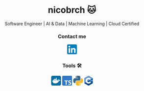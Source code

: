 <h1 align="center">nicobrch 🐱</h1>

<p align="center">Software Engineer | AI & Data | Machine Learning | Cloud Certified</p>

<h3 align="center">Contact me</h3>

<div align="center" style="gap: 0.5rem">
    <a href="https://www.linkedin.com/in/nicobrch/">
        <img src="public/linkedin.webp" alt="Linkedin" height="32">
    </a>
</div>

<h3 align="center">Tools 🛠️</h3>

<div align="center" style="gap: 0.5rem">
    <img src="public/docker.webp" alt="Docker" height="32">
    <img src="public/ts.webp" alt="Typescript" height="32">
    <img src="public/python.webp" alt="Python" height="32">
    <img src="public/cpp.webp" alt="C++" height="32">
</div>
